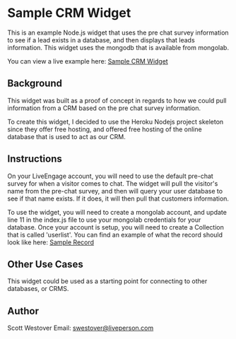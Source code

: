 # Sample CRM Widget
This is an example Node.js widget that uses the pre chat survey information to see if a lead exists in a database, and then displays that leads information. This widget uses the mongodb that is available from mongolab.

You can view a live example here: [Sample CRM Widget](https://rocky-garden-8809.herokuapp.com/helloworld)

## Background
This widget was built as a proof of concept in regards to how we could pull information from a CRM based on the pre chat survey information.

To create this widget, I decided to use the Heroku Nodejs project skeleton since they offer free hosting, and offered free hosting of the online database that is used to act as our CRM.

## Instructions
On your LiveEngage account, you will need to use the default pre-chat survey for when a visitor comes to chat. The widget will pull the visitor's name from the pre-chat survey, and then will query your user database to see if that name exists. If it does, it will then pull that customers information.

To use the widget, you will need to create a mongolab account, and update line 11 in the index.js file to use your mongolab credentials for your database. Once your account is setup, you will need to create a Collection that is called 'userlist'. You can find an example of what the record should look like here: [Sample Record](https://gist.github.com/scottwestover/bf50e85b20153570058b4ae5d913b680)

## Other Use Cases
This widget could be used as a starting point for connecting to other databases, or CRMS.

## Author
Scott Westover
Email: swestover@liveperson.com